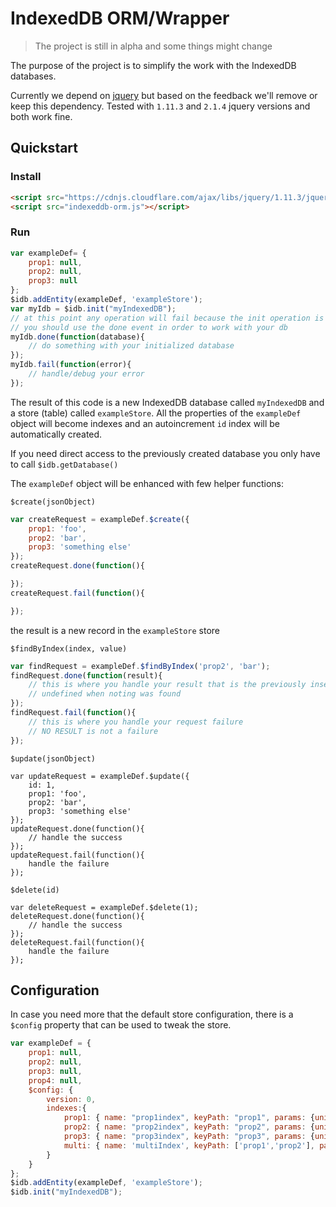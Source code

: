 # IndexedDB ORM/Wrapper

> The project is still in alpha and some things might change

The purpose of the project is to simplify the work with the IndexedDB databases.

Currently we depend on [jquery](http://jquery.com/) but based on the feedback we'll remove or keep this dependency. Tested with `1.11.3` and `2.1.4` jquery versions and both work fine.

## Quickstart

### Install

```html
<script src="https://cdnjs.cloudflare.com/ajax/libs/jquery/1.11.3/jquery.min.js"></script>
<script src="indexeddb-orm.js"></script>
```

### Run

```javascript
var exampleDef= {
	prop1: null,
	prop2: null,
	prop3: null
};
$idb.addEntity(exampleDef, 'exampleStore');
var myIdb = $idb.init("myIndexedDB");
// at this point any operation will fail because the init operation is async
// you should use the done event in order to work with your db
myIdb.done(function(database){
	// do something with your initialized database
});
myIdb.fail(function(error){
	// handle/debug your error
});
```

The result of this code is a new IndexedDB database called `myIndexedDB` and a store (table) called `exampleStore`. All the properties of the `exampleDef` object will become indexes and an autoincrement `id` index will be automatically created.

If you need direct access to the previously created database you only have to call `$idb.getDatabase()`

The `exampleDef` object will be enhanced with few helper functions:

`$create(jsonObject)`

```javascript
var createRequest = exampleDef.$create({
	prop1: 'foo',
	prop2: 'bar',
	prop3: 'something else'
});
createRequest.done(function(){

});
createRequest.fail(function(){

});
```
the result is a new record in the `exampleStore` store

`$findByIndex(index, value)`

```javascript
var findRequest = exampleDef.$findByIndex('prop2', 'bar');
findRequest.done(function(result){
	// this is where you handle your result that is the previously inserted JSON object
	// undefined when noting was found
});
findRequest.fail(function(){
	// this is where you handle your request failure
	// NO RESULT is not a failure
});
```

`$update(jsonObject)`

```
var updateRequest = exampleDef.$update({
	id: 1,
	prop1: 'foo',
	prop2: 'bar',
	prop3: 'something else'
});
updateRequest.done(function(){
	// handle the success
});
updateRequest.fail(function(){
	handle the failure
});
```

`$delete(id)`

```
var deleteRequest = exampleDef.$delete(1);
deleteRequest.done(function(){
	// handle the success
});
deleteRequest.fail(function(){
	handle the failure
});
```

## Configuration
In case you need more that the default store configuration, there is a `$config` property that can be used to tweak the store.

```javascript
var exampleDef = {
	prop1: null,
	prop2: null,
	prop3: null,
	prop4: null,
	$config: {
		version: 0,
		indexes:{
			prop1: { name: "prop1index", keyPath: "prop1", params: {unique: false, multiEntry: false}},
			prop2: { name: "prop2index", keyPath: "prop2", params: {unique: false, multiEntry: false}},
			prop3: { name: "prop3index", keyPath: "prop3", params: {unique: false, multiEntry: false}},
			multi: { name: 'multiIndex', keyPath: ['prop1','prop2'], params: {unique:false}}
		}
	}
};
$idb.addEntity(exampleDef, 'exampleStore');
$idb.init("myIndexedDB");
```
